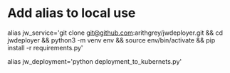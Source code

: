 # Add alias to local use

alias jw_service='git clone git@github.com:arithgrey/jwdeployer.git && cd jwdeployer && python3 -m venv env && source env/bin/activate && pip install -r  requirements.py'

alias jw_deployment='python deployment_to_kubernets.py'
